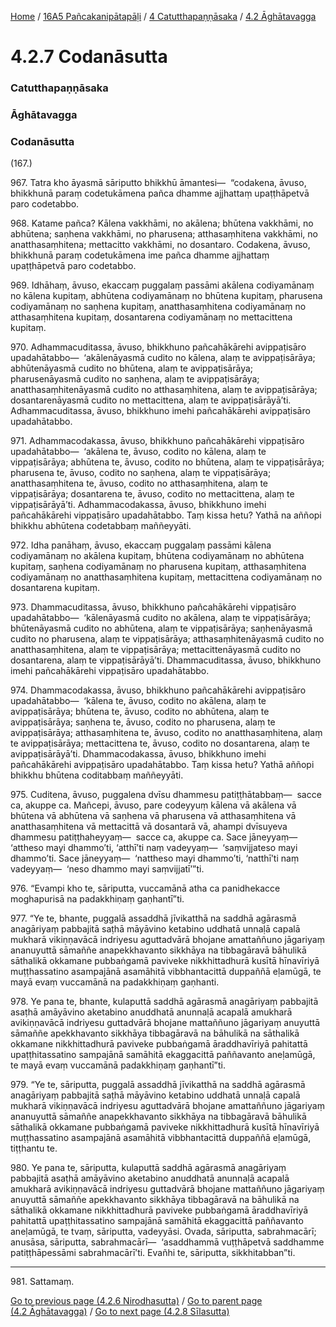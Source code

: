 
[Home](/) / [16A5 Pañcakanipātapāḷi](/tipitaka/16A5.md) / [4 Catutthapaṇṇāsaka](/tipitaka/16A5/4.md) / [4.2 Āghātavagga](/tipitaka/16A5/4/4.2.md)

# 4.2.7 Codanāsutta

### Catutthapaṇṇāsaka

### Āghātavagga

### Codanāsutta

(167.)

967\. Tatra kho āyasmā sāriputto bhikkhū āmantesi—  “codakena, āvuso, bhikkhunā paraṃ codetukāmena pañca dhamme ajjhattaṃ upaṭṭhāpetvā paro codetabbo.

968\. Katame pañca? Kālena vakkhāmi, no akālena; bhūtena vakkhāmi, no abhūtena; saṇhena vakkhāmi, no pharusena; atthasaṃhitena vakkhāmi, no anatthasaṃhitena; mettacitto vakkhāmi, no dosantaro. Codakena, āvuso, bhikkhunā paraṃ codetukāmena ime pañca dhamme ajjhattaṃ upaṭṭhāpetvā paro codetabbo.

969\. Idhāhaṃ, āvuso, ekaccaṃ puggalaṃ passāmi akālena codiyamānaṃ no kālena kupitaṃ, abhūtena codiyamānaṃ no bhūtena kupitaṃ, pharusena codiyamānaṃ no saṇhena kupitaṃ, anatthasaṃhitena codiyamānaṃ no atthasaṃhitena kupitaṃ, dosantarena codiyamānaṃ no mettacittena kupitaṃ.

970\. Adhammacuditassa, āvuso, bhikkhuno pañcahākārehi avippaṭisāro upadahātabbo—  ‘akālenāyasmā cudito no kālena, alaṃ te avippaṭisārāya; abhūtenāyasmā cudito no bhūtena, alaṃ te avippaṭisārāya; pharusenāyasmā cudito no saṇhena, alaṃ te avippaṭisārāya; anatthasaṃhitenāyasmā cudito no atthasaṃhitena, alaṃ te avippaṭisārāya; dosantarenāyasmā cudito no mettacittena, alaṃ te avippaṭisārāyā’ti. Adhammacuditassa, āvuso, bhikkhuno imehi pañcahākārehi avippaṭisāro upadahātabbo.

971\. Adhammacodakassa, āvuso, bhikkhuno pañcahākārehi vippaṭisāro upadahātabbo—  ‘akālena te, āvuso, codito no kālena, alaṃ te vippaṭisārāya; abhūtena te, āvuso, codito no bhūtena, alaṃ te vippaṭisārāya; pharusena te, āvuso, codito no saṇhena, alaṃ te vippaṭisārāya; anatthasaṃhitena te, āvuso, codito no atthasaṃhitena, alaṃ te vippaṭisārāya; dosantarena te, āvuso, codito no mettacittena, alaṃ te vippaṭisārāyā’ti. Adhammacodakassa, āvuso, bhikkhuno imehi pañcahākārehi vippaṭisāro upadahātabbo. Taṃ kissa hetu? Yathā na aññopi bhikkhu abhūtena codetabbaṃ maññeyyāti.

972\. Idha panāhaṃ, āvuso, ekaccaṃ puggalaṃ passāmi kālena codiyamānaṃ no akālena kupitaṃ, bhūtena codiyamānaṃ no abhūtena kupitaṃ, saṇhena codiyamānaṃ no pharusena kupitaṃ, atthasaṃhitena codiyamānaṃ no anatthasaṃhitena kupitaṃ, mettacittena codiyamānaṃ no dosantarena kupitaṃ.

973\. Dhammacuditassa, āvuso, bhikkhuno pañcahākārehi vippaṭisāro upadahātabbo—  ‘kālenāyasmā cudito no akālena, alaṃ te vippaṭisārāya; bhūtenāyasmā cudito no abhūtena, alaṃ te vippaṭisārāya; saṇhenāyasmā cudito no pharusena, alaṃ te vippaṭisārāya; atthasaṃhitenāyasmā cudito no anatthasaṃhitena, alaṃ te vippaṭisārāya; mettacittenāyasmā cudito no dosantarena, alaṃ te vippaṭisārāyā’ti. Dhammacuditassa, āvuso, bhikkhuno imehi pañcahākārehi vippaṭisāro upadahātabbo.

974\. Dhammacodakassa, āvuso, bhikkhuno pañcahākārehi avippaṭisāro upadahātabbo—  ‘kālena te, āvuso, codito no akālena, alaṃ te avippaṭisārāya; bhūtena te, āvuso, codito no abhūtena, alaṃ te avippaṭisārāya; saṇhena te, āvuso, codito no pharusena, alaṃ te avippaṭisārāya; atthasaṃhitena te, āvuso, codito no anatthasaṃhitena, alaṃ te avippaṭisārāya; mettacittena te, āvuso, codito no dosantarena, alaṃ te avippaṭisārāyā’ti. Dhammacodakassa, āvuso, bhikkhuno imehi pañcahākārehi avippaṭisāro upadahātabbo. Taṃ kissa hetu? Yathā aññopi bhikkhu bhūtena coditabbaṃ maññeyyāti.

975\. Cuditena, āvuso, puggalena dvīsu dhammesu patiṭṭhātabbaṃ—  sacce ca, akuppe ca. Mañcepi, āvuso, pare codeyyuṃ kālena vā akālena vā bhūtena vā abhūtena vā saṇhena vā pharusena vā atthasaṃhitena vā anatthasaṃhitena vā mettacittā vā dosantarā vā, ahampi dvīsuyeva dhammesu patiṭṭhaheyyaṃ—  sacce ca, akuppe ca. Sace jāneyyaṃ—  ‘attheso mayi dhammo’ti, ‘atthī’ti naṃ vadeyyaṃ—  ‘saṃvijjateso mayi dhammo’ti. Sace jāneyyaṃ—  ‘nattheso mayi dhammo’ti, ‘natthī’ti naṃ vadeyyaṃ—  ‘neso dhammo mayi saṃvijjatī’”ti.

976\. “Evampi kho te, sāriputta, vuccamānā atha ca panidhekacce moghapurisā na padakkhiṇaṃ gaṇhantī”ti.

977\. “Ye te, bhante, puggalā assaddhā jīvikatthā na saddhā agārasmā anagāriyaṃ pabbajitā saṭhā māyāvino ketabino uddhatā unnaḷā capalā mukharā vikiṇṇavācā indriyesu aguttadvārā bhojane amattaññuno jāgariyaṃ ananuyuttā sāmaññe anapekkhavanto sikkhāya na tibbagāravā bāhulikā sāthalikā okkamane pubbaṅgamā paviveke nikkhittadhurā kusītā hīnavīriyā muṭṭhassatino asampajānā asamāhitā vibbhantacittā duppaññā eḷamūgā, te mayā evaṃ vuccamānā na padakkhiṇaṃ gaṇhanti.

978\. Ye pana te, bhante, kulaputtā saddhā agārasmā anagāriyaṃ pabbajitā asaṭhā amāyāvino aketabino anuddhatā anunnaḷā acapalā amukharā avikiṇṇavācā indriyesu guttadvārā bhojane mattaññuno jāgariyaṃ anuyuttā sāmaññe apekkhavanto sikkhāya tibbagāravā na bāhulikā na sāthalikā okkamane nikkhittadhurā paviveke pubbaṅgamā āraddhavīriyā pahitattā upaṭṭhitassatino sampajānā samāhitā ekaggacittā paññavanto aneḷamūgā, te mayā evaṃ vuccamānā padakkhiṇaṃ gaṇhantī”ti.

979\. “Ye te, sāriputta, puggalā assaddhā jīvikatthā na saddhā agārasmā anagāriyaṃ pabbajitā saṭhā māyāvino ketabino uddhatā unnaḷā capalā mukharā vikiṇṇavācā indriyesu aguttadvārā bhojane amattaññuno jāgariyaṃ ananuyuttā sāmaññe anapekkhavanto sikkhāya na tibbagāravā bāhulikā sāthalikā okkamane pubbaṅgamā paviveke nikkhittadhurā kusītā hīnavīriyā muṭṭhassatino asampajānā asamāhitā vibbhantacittā duppaññā eḷamūgā, tiṭṭhantu te.

980\. Ye pana te, sāriputta, kulaputtā saddhā agārasmā anagāriyaṃ pabbajitā asaṭhā amāyāvino aketabino anuddhatā anunnaḷā acapalā amukharā avikiṇṇavācā indriyesu guttadvārā bhojane mattaññuno jāgariyaṃ anuyuttā sāmaññe apekkhavanto sikkhāya tibbagāravā na bāhulikā na sāthalikā okkamane nikkhittadhurā paviveke pubbaṅgamā āraddhavīriyā pahitattā upaṭṭhitassatino sampajānā samāhitā ekaggacittā paññavanto aneḷamūgā, te tvaṃ, sāriputta, vadeyyāsi. Ovada, sāriputta, sabrahmacārī; anusāsa, sāriputta, sabrahmacārī—  ‘asaddhammā vuṭṭhāpetvā saddhamme patiṭṭhāpessāmi sabrahmacārī’ti. Evañhi te, sāriputta, sikkhitabban”ti.

---

981\. Sattamaṃ.



[Go to previous page (4.2.6 Nirodhasutta)](/tipitaka/16A5/4/4.2/4.2.6.md) / [Go to parent page (4.2 Āghātavagga)](/tipitaka/16A5/4/4.2.md) / [Go to next page (4.2.8 Sīlasutta)](/tipitaka/16A5/4/4.2/4.2.8.md)


